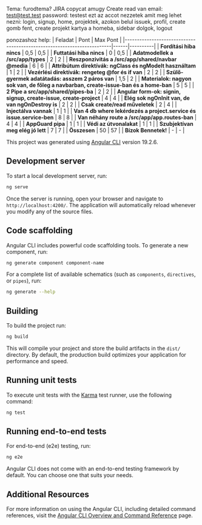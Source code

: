 Tema: furodtema? JIRA copycat amugy
Create read van 
email:    test@test.test
password: testest
ezt az accot nezzetek
amit meg lehet nezni: login, signup, home, projektek, azokon belul issuek, profil, create gomb fent, create projekt kartya a homeba, sidebar dolgok, logout

ponozashoz help:
| Feladat                                                                 | Pont | Max Pont |
|------------------------------------------------------------------------|------|----------|
| **Fordítási hiba nincs**                                                 | 0,5  | 0,5      |
| **Futtatási hiba nincs**                                                 | 0    | 0,5      |
| **Adatmodellek a /src/app/types**                                        | 2    | 2        |
| **Reszponzivitás a /src/app/shared/navbar @media**                       | 6    | 6        |
| **Attribútum direktívák: ngClass és ngModelt használtam**               | 1    | 2        |
| **Vezérlési direktívák: rengeteg @for és if van**                       | 2    | 2        |
| **Szülő-gyermek adatátadás: asszem 2 páros van**                        | 1,5  | 2        |
| **Materialok: nagyon sok van, de főleg a navbarban, create-issue-ban és a home-ban** | 5    | 5        |
| **2 Pipe a src/app/shared/pipes-ba**                                     | 2    | 2        |
| **Angular form-ok: signin, signup, create-issue, create-project**       | 4    | 4        |
| **Elég sok ngOnInit van, de van ngOnDestroy is**                         | 2    | 2        |
| **Csak create/read műveletek**                                           | 2    | 4        |
| **Injectálva vannak**                                                   | 1    | 1        |
| **Van 4 db where lekérdezés a project.service és issue.service-ben**    | 8    | 8        |
| **Van néhány route a /src/app/app.routes-ban**                           | 4    | 4        |
| **AppGuard pipa**                                                       | 1    | 1        |
| **Védi az útvonalakat**                                                 | 1    | 1        |
| **Szubjektívan meg elég jó lett**                                        | 7    | 7        |
| **Összesen**                                                            | 50   | 57       |
| **Bízok Bennetek!**                                                     | -    | -        |

This project was generated using [Angular CLI](https://github.com/angular/angular-cli) version 19.2.6.

## Development server

To start a local development server, run:

```bash
ng serve
```

Once the server is running, open your browser and navigate to `http://localhost:4200/`. The application will automatically reload whenever you modify any of the source files.

## Code scaffolding

Angular CLI includes powerful code scaffolding tools. To generate a new component, run:

```bash
ng generate component component-name
```

For a complete list of available schematics (such as `components`, `directives`, or `pipes`), run:

```bash
ng generate --help
```

## Building

To build the project run:

```bash
ng build
```

This will compile your project and store the build artifacts in the `dist/` directory. By default, the production build optimizes your application for performance and speed.

## Running unit tests

To execute unit tests with the [Karma](https://karma-runner.github.io) test runner, use the following command:

```bash
ng test
```

## Running end-to-end tests

For end-to-end (e2e) testing, run:

```bash
ng e2e
```

Angular CLI does not come with an end-to-end testing framework by default. You can choose one that suits your needs.

## Additional Resources

For more information on using the Angular CLI, including detailed command references, visit the [Angular CLI Overview and Command Reference](https://angular.dev/tools/cli) page.
